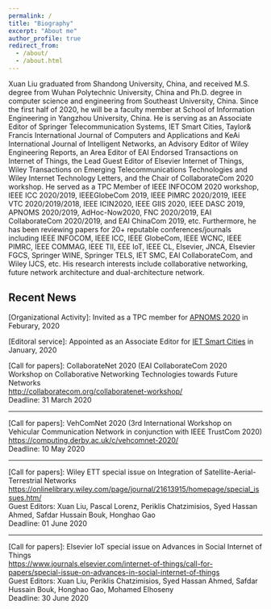 ```yaml
---
permalink: /
title: "Biography"
excerpt: "About me"
author_profile: true
redirect_from: 
  - /about/
  - /about.html
---
```


Xuan Liu graduated from Shandong University, China, and received M.S. degree from Wuhan Polytechnic University, China and Ph.D. degree in computer science and engineering from Southeast University, China. Since the first half of 2020, he will be a faculty member at School of Information Engineering in Yangzhou University, China. He is serving as an Associate Editor of Springer Telecommunication Systems, IET Smart Cities, Taylor& Francis International Journal of Computers and Applications and KeAi International Journal of Intelligent Networks, an Advisory Editor of Wiley Engineering Reports, an Area Editor of EAI Endorsed Transactions on Internet of Things, the Lead Guest Editor of Elsevier Internet of Things, Wiley Transactions on Emerging Telecommunications Technologies and Wiley Internet Technology Letters, and the Chair of CollaborateCom 2020 workshop. He served as a TPC Member of IEEE INFOCOM 2020 workshop, IEEE ICC 2020/2019, IEEEGlobeCom 2019, IEEE PIMRC 2020/2019, IEEE VTC 2020/2019/2018, IEEE ICIN2020, IEEE GIIS 2020, IEEE DASC 2019, APNOMS 2020/2019, AdHoc-Now2020, FNC 2020/2019, EAI CollaborateCom 2020/2019, and EAI ChinaCom 2019, etc. Furthermore, he has been reviewing papers for 20+ reputable conferences/journals including IEEE INFOCOM, IEEE ICC, IEEE GlobeCom, IEEE WCNC, IEEE PIMRC, IEEE COMMAG, IEEE TII, EEE IoT, IEEE CL, Elsevier, JNCA, Elsevier FGCS, Springer WINE, Springer TELS, IET SMC, EAI CollaborateCom, and Wiley IJCS, etc. His research interests include collaborative networking, future network architecture and dual-architecture network.

Recent News
--------
[Organizational Activity]: Invited as a TPC member for <a href="https://nmlab.korea.ac.kr/apnoms2020/" target="_blank">APNOMS 2020</a> in Feburary, 2020

[Editoral service]: Appointed as an Associate Editor for <a href="https://digital-library.theiet.org/content/journals/iet-smc" target="_blank">IET Smart Cities</a> in January, 2020

[Call for papers]: CollaborateNet 2020 (EAI CollaborateCom 2020 Workshop on Collaborative Networking Technologies towards Future Networks  
<a href="http://collaboratecom.org/collaboratenet-workshop/" target="_blank">http://collaboratecom.org/collaboratenet-workshop/</a>  
Deadline: 31 March 2020  

--------
[Call for papers]: VehComNet 2020 (3rd International Workshop on Vehicular Communication Network in conjunction with IEEE TrustCom 2020)  
<a href="https://computing.derby.ac.uk/c/vehcomnet-2020/" target="_blank">https://computing.derby.ac.uk/c/vehcomnet-2020/</a>   
Deadline: 10 May 2020  

--------
[Call for papers]: Wiley ETT special issue on Integration of Satellite-Aerial-Terrestrial Networks   
<a href="https://onlinelibrary.wiley.com/page/journal/21613915/homepage/special_issues.htm/" target="_blank">https://onlinelibrary.wiley.com/page/journal/21613915/homepage/special_issues.htm/</a>  
Guest Editors: Xuan Liu, Pascal Lorenz, Periklis Chatzimisios, Syed Hassan Ahmed, Safdar Hussain Bouk, Honghao Gao  
Deadline: 01 June 2020  

--------
[Call for papers]: Elsevier IoT special issue on Advances in Social Internet of Things  
<a href="https://www.journals.elsevier.com/internet-of-things/call-for-papers/special-issue-on-advances-in-social-internet-of-things/" target="_blank">https://www.journals.elsevier.com/internet-of-things/call-for-papers/special-issue-on-advances-in-social-internet-of-things</a>  
Guest Editors: Xuan Liu, Periklis Chatzimisios, Syed Hassan Ahmed, Safdar Hussain Bouk, Honghao Gao, Mohamed Elhoseny  
Deadline: 30 June 2020 
  

